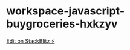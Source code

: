 # workspace-javascript-buygroceries-hxkzyv

[Edit on StackBlitz ⚡️](https://stackblitz.com/edit/workspace-javascript-buygroceries-hxkzyv)